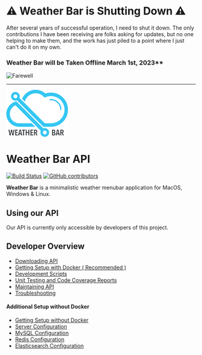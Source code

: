 # :warning: Weather Bar is Shutting Down :warning:

After several years of successful operation, I need to shut it down. The only contributions I have been receiving are folks asking for updates, but no one helping to make them, and the work has just piled to a point where I just can't do it on my own.

### Weather Bar will be Taken Offline March 1st, 2023**

![Farewell](https://media.giphy.com/media/Q7pmmDVQ6AixW/giphy.gif "Farewell")

---

![Weather Bar Logo](docs/logo.png "Weather Bar Logo")

Weather Bar API
===

[![Build Status](https://circleci.com/gh/manifestinteractive/weather-bar-api/tree/master.svg?style=shield)](https://circleci.com/gh/manifestinteractive/weather-bar-api/tree/master) [![GitHub contributors](https://img.shields.io/github/contributors/manifestinteractive/weather-bar-api.svg)](https://github.com/manifestinteractive/weather-bar-api/graphs/contributors)

__Weather Bar__ is a minimalistic weather menubar application for MacOS, Windows & Linux.


Using our API
---

Our API is currently only accessible by developers of this project.

Developer Overview
---

* [Downloading API](docs/downloading-api.md)
* [Getting Setup with Docker ( Recommended )](docs/getting-setup-with-docker.md)
* [Development Scripts](docs/development-scripts.md)
* [Unit Testing and Code Coverage Reports](docs/unit-testing-and-code-coverage-reports.md)
* [Maintaining API](docs/maintaining-api.md)
* [Troubleshooting](docs/troubleshooting.md)

#### Additional Setup without Docker

* [Getting Setup without Docker](docs/getting-setup-without-docker.md)
* [Server Configuration](docs/server-configuration.md)
* [MySQL Configuration](docs/mysql-configuration.md)
* [Redis Configuration](docs/redis-configuration.md)
* [Elasticsearch Configuration](docs/elasticsearch-configuration.md)
